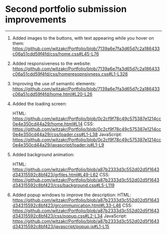 # Second portfolio submission improvements
----------------------------------------------
1. Added images to the buttons, with text appearing while you hover on them:
   https://github.com/witzakr/Portfolio/blob/7139a6e7fa3d65d7c2a186433c06a51cdd59f4fd/css/home.css#L45-L76
2. Added responsiveness to the website:
   https://github.com/witzakr/Portfolio/blob/7139a6e7fa3d65d7c2a186433c06a51cdd59f4fd/css/homeresopnsivness.css#L1-L326
3. Improving the use of semantic elements:
   https://github.com/witzakr/Portfolio/blob/7139a6e7fa3d65d7c2a186433c06a51cdd59f4fd/home.html#L20-L26
4. Added the loading screen:

   HTML:
   https://github.com/witzakr/Portfolio/blob/0c2cf9f78c49c575387e1214cc0e4e350cd44a29/home.html#L14
   CSS:
   https://github.com/witzakr/Portfolio/blob/0c2cf9f78c49c575387e1214cc0e4e350cd44a29/css/loader.css#L1-L38
   JavaScript:
   https://github.com/witzakr/Portfolio/blob/0c2cf9f78c49c575387e1214cc0e4e350cd44a29/javascript/loader.js#L1-L9
5. Added background animation:
   
   HTML: https://github.com/witzakr/Portfolio/blob/a87b2333d3c552d02d5f1643d34315592c8bf423/grfiles.html#L49-L62
   CSS: https://github.com/witzakr/Portfolio/blob/a87b2333d3c552d02d5f1643d34315592c8bf423/css/background.css#L5-L119

7. Added popup windows to improve the description:
   HTML: https://github.com/witzakr/Portfolio/blob/a87b2333d3c552d02d5f1643d34315592c8bf423/grcommunication.html#L33-L46
   CSS: https://github.com/witzakr/Portfolio/blob/a87b2333d3c552d02d5f1643d34315592c8bf423/css/popup.css#L2-L34
   JavaScript: https://github.com/witzakr/Portfolio/blob/a87b2333d3c552d02d5f1643d34315592c8bf423/javascript/popup.js#L1-L15
